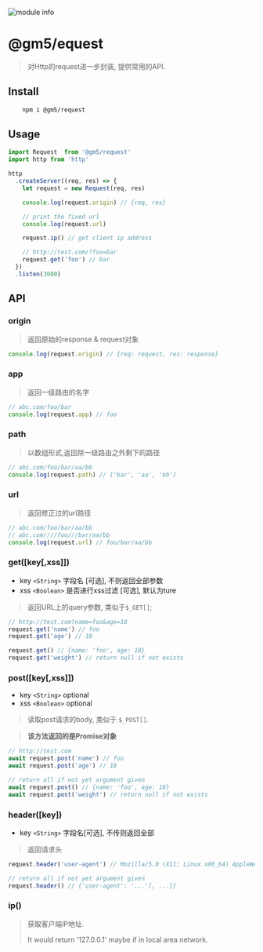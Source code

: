 ![module info](https://nodei.co/npm/@gm5/request.png?downloads=true&downloadRank=true&stars=true)

# @gm5/equest
> 对Http的request进一步封装, 提供常用的API.

## Install

```bash
    npm i @gm5/request
```

## Usage

```javascript
import Request  from '@gm5/request'
import http from 'http'

http
  .createServer((req, res) => {
    let request = new Request(req, res)

    console.log(request.origin) // {req, res}

    // print the fixed url
    console.log(request.url)

    request.ip() // get client ip address

    // http://test.com/?foo=bar
    request.get('foo') // bar
  })
  .listen(3000)
```

## API

### origin 
> 返回原始的response & request对象

```js
console.log(request.origin) // {req: request, res: response}
```


### app
> 返回一级路由的名字

```js
// abc.com/foo/bar
console.log(request.app) // foo
```


### path
> 以数组形式,返回除一级路由之外剩下的路径

```js
// abc.com/foo/bar/aa/bb
console.log(request.path) // ['bar', 'aa', 'bb']
```

### url
> 返回修正过的url路径

```js
// abc.com/foo/bar/aa/bb
// abc.com////foo///bar/aa/bb
console.log(request.url) // foo/bar/aa/bb
```



### get([key[,xss]])

* key `<String>` 字段名 [可选], 不则返回全部参数
* xss `<Boolean>` 是否进行xss过滤 [可选], 默认为ture

> 返回URL上的query参数, 类似于`$_GET[]`;


```javascript
// http://test.com?name=foo&age=18
request.get('name') // foo
request.get('age') // 18

request.get() // {name: 'foo', age: 18}
request.get('weight') // return null if not exists
```

### post([key[,xss]])

* key `<String>` optional
* xss `<Boolean>` optional

> 读取post请求的body, 类似于 `$_POST[]`.

> **该方法返回的是Promise对象**

```javascript
// http://test.com
await request.post('name') // foo
await request.post('age') // 18

// return all if not yet argument given
await request.post() // {name: 'foo', age: 18}
await request.post('weight') // return null if not exists
```

### header([key])

* key `<String>` 字段名[可选], 不传则返回全部

> 返回请求头

```javascript
request.header('user-agent') // Mozilla/5.0 (X11; Linux x86_64) AppleWebKit/537.36 ...

// return all if not yet argument given
request.header() // {'user-agent': '...'[, ...]}
```

### ip()

> 获取客户端IP地址.
>
> It would return '127.0.0.1' maybe if in local area network.
